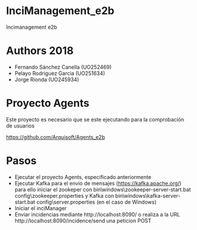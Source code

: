 # InciManagement_e2b
Incimanagement e2b

# Authors 2018

- Fernando Sánchez Canella (UO252469)
- Pelayo Rodriguez Garcia (UO251634)
- Jorge Rionda (UO245934)

# Proyecto Agents
Este proyecto es necesario que se este ejecutando para la comprobación de usuarios

https://github.com/Arquisoft/Agents_e2b

# Pasos

- Ejecutar el proyecto Agents, especificado anteriormente
- Ejecutar Kafka para el envio de mensajes (https://kafka.apache.org/) para ello iniciar el zookeper con bin\windows\zookeeper-server-start.bat config\zookeeper.properties y Kafka con bin\windows\kafka-server-start.bat config\server.properties (en el caso de Windows)
- Iniciar el inciManager
- Enviar incidencias mediante http://localhost:8090/ o realiza a la URL http://localhost:8090/incidence/send una peticion POST

